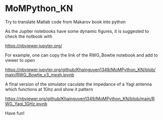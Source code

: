 # MoMPython_KN
Try to translate Matlab code from Makarov book into python

As the Jupiter notebooks have some dynamic figures, it is suggested to check the notbook with

https://nbviewer.jupyter.org/

For example, one can copy the link of the RWG_Bowtie notebook and add to viewer to open

https://nbviewer.jupyter.org/github/Khainguyen1349/MoMPython_KN/blob/main/RWG_Bowtie_v3_mesh.ipynb

A final version of the simulator caculate the impedance of a Yagi antenna which functions at 1Ghz and show it pattern

https://nbviewer.org/github/Khainguyen1349/MoMPython_KN/blob/main/RWG_Yagi_1GHz.ipynb

Have fun!
